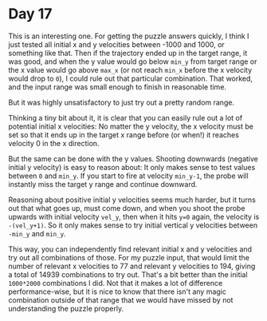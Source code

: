 # Day 17

This is an interesting one. For getting the puzzle answers quickly, I think I just tested all initial x
and y velocities between -1000 and 1000, or something like that. Then if the trajectory ended up in the
target range, it was good, and when the y value would go below `min_y` from target range or the x value
would go above `max_x` (or not reach `min_x` before the x velocity would drop to `0`), I could rule out
that particular combination. That worked, and the input range was small enough to finish in reasonable
time.

But it was highly unsatisfactory to just try out a pretty random range.

Thinking a tiny bit about it, it is clear that you can easily rule out a lot of potential initial x
velocities: No matter the y velocity, the x velocity must be set so that it ends up in the target x
range before (or when!) it reaches velocity 0 in the x direction.

But the same can be done with the y values. Shooting downwards (negative initial y velocity) is easy to
reason about: It only makes sense to test values between `0` and `min_y`. If you start to fire at velocity
`min_y-1`, the probe will instantly miss the target y range and continue downward.

Reasoning about positive initial y velocities seems much harder, but it turns out that what goes up, must
come down, and when you shoot the probe upwards with initial velocity `vel_y`, then when it hits `y=0`
again, the velocity is `-(vel_y+1)`. So it only makes sense to try initial vertical y velocities between
`-min_y` and `min_y`.

This way, you can independently find relevant initial x and y velocities and try out all combinations of
those. For my puzzle input, that would limit the number of relevant x velocities to 77 and relevant y
velocities to 194, giving a total of 14939 combinations to try out. That's a bit better than the initial
`1000*2000` combinations I did. Not that it makes a lot of difference performance-wise, but it is nice
to know that there isn't any magic combination outside of that range that we would have missed by not
understanding the puzzle properly.
